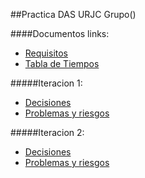 
##Practica DAS URJC Grupo()

####Documentos links:
- [Requisitos](https://onedrive.live.com/view.aspx?resid=F6BB21C7A6904402!2102&ithint=file%2cdocx&authkey=!AJcwCz_z-XJIJ8o)
- [Tabla de Tiempos](https://uporto-my.sharepoint.com/:w:/g/personal/up201503342_ms_uporto_pt/EceChVH0CK9OoaI9G7S3yjIBZZP_g1fgkw82jIBcGOCIbQ?e=9oePPC)

#####Iteracion 1:
* [Decisiones](https://uporto-my.sharepoint.com/:w:/g/personal/up201503342_ms_uporto_pt/EVOf-LbR9ytKoeJ-xEs4p4YBLtbUeSmcc-kfBHxTa6k3nA?rtime=NXlzUNFW10g)	
* [Problemas y riesgos](https://uporto-my.sharepoint.com/:w:/g/personal/up201503342_ms_uporto_pt/EYbUL7LwJGhAtTZKJAeP48cBRZpt9LGnjN_POL7slQUQag?e=DMlqDD)

#####Iteracion 2:
* [Decisiones](https://uporto-my.sharepoint.com/:w:/g/personal/up201503342_ms_uporto_pt/EVOf-LbR9ytKoeJ-xEs4p4YBLtbUeSmcc-kfBHxTa6k3nA?rtime=NXlzUNFW10g)	
* [Problemas y riesgos](https://uporto-my.sharepoint.com/:w:/g/personal/up201503342_ms_uporto_pt/EYbUL7LwJGhAtTZKJAeP48cBRZpt9LGnjN_POL7slQUQag?e=DMlqDD)
